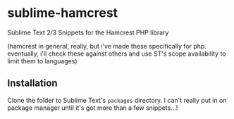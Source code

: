 sublime-hamcrest
================

Sublime Text 2/3 Snippets for the Hamcrest PHP library

(hamcrest in general, really, but i've made these specifically for php. eventually, i'll check these against others and use ST's scope availability to limit them to languages)

## Installation

Clone the folder to Sublime Text's `packages` directory. I can't really put in on package manager until it's got more than a few snippets...!
